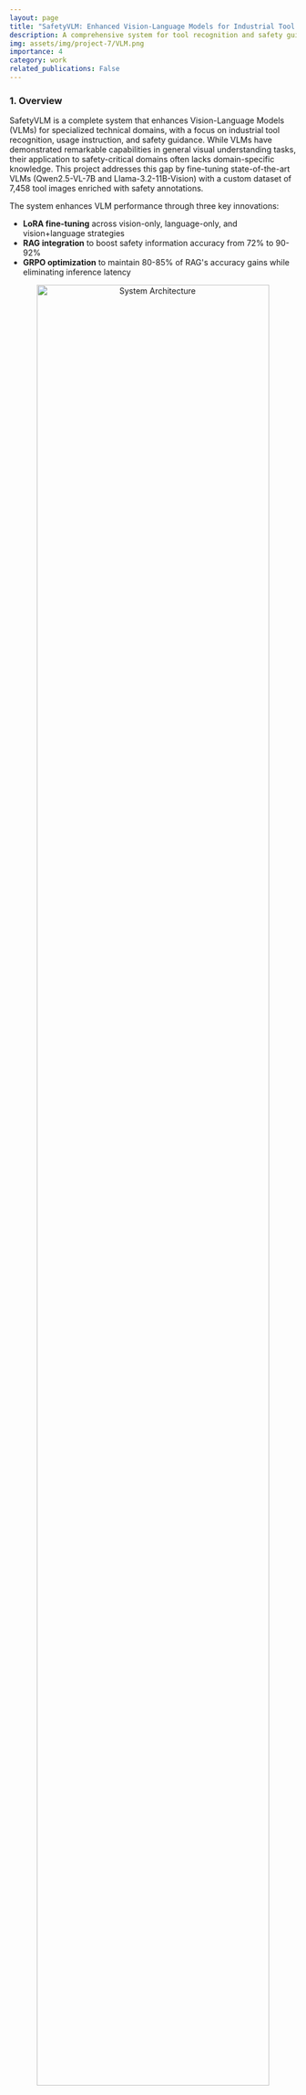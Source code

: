 ```yaml
---
layout: page
title: "SafetyVLM: Enhanced Vision-Language Models for Industrial Tool Recognition"
description: A comprehensive system for tool recognition and safety guidance using fine-tuned vision-language models with RAG and GRPO optimization
img: assets/img/project-7/VLM.png
importance: 4
category: work
related_publications: False
---
```


### 1. Overview

SafetyVLM is a complete system that enhances Vision-Language Models (VLMs) for specialized technical domains, with a focus on industrial tool recognition, usage instruction, and safety guidance. While VLMs have demonstrated remarkable capabilities in general visual understanding tasks, their application to safety-critical domains often lacks domain-specific knowledge. This project addresses this gap by fine-tuning state-of-the-art VLMs (Qwen2.5-VL-7B and Llama-3.2-11B-Vision) with a custom dataset of 7,458 tool images enriched with safety annotations.

The system enhances VLM performance through three key innovations:
- **LoRA fine-tuning** across vision-only, language-only, and vision+language strategies
- **RAG integration** to boost safety information accuracy from 72% to 90-92% 
- **GRPO optimization** to maintain 80-85% of RAG's accuracy gains while eliminating inference latency

<div style="text-align: center;">
    <img src="/assets/img/project-7/sys-design.png" alt="System Architecture" style="width: 90%; max-width: 800px;">
    <p><em>System architecture showing the complete pipeline with LoRA fine-tuning, RAG enhancement, and GRPO optimization</em></p>
</div>

---

### 2. Technical Approach

#### 2.1 Dataset Preparation

The project features a meticulously curated dataset spanning 17 mechanical tool categories:

- **7,458 images** of mechanical tools in various settings
- **16,567 annotations** across all tool categories
- **Enriched safety metadata** including PPE requirements, hazards, and common misuses
- **Structured JSON labels** for training VLMs to generate safety-aware outputs

<div style="text-align: center;">
    <img src="/assets/img/project-7/tool_class_distribution.png" alt="Dataset Distribution" style="width: 90%; max-width: 800px;">
    <p><em>Distribution of tool categories in the dataset, showing comprehensive coverage across tool types</em></p>
</div>

Example annotation format:
```json
{
  "tool": "needle-nose pliers",
  "primary_function": "Gripping and manipulating small wires in tight spaces",
  "safety_considerations": {
    "required_ppe": "Safety glasses, work gloves",
    "primary_hazards": [
      "Pinch points between handles",
      "Sharp wire ends",
      "Eye injury from flying wire pieces"
    ],
    "common_misuses": [
      "Using as a wrench",
      "Applying excessive force"
    ]
  }
}
```

#### 2.2 Model Selection and Fine-tuning

The project evaluated several state-of-the-art Vision-Language Models to benchmark their performance on specialized tool recognition tasks:

- **Qwen2.5-VL-7B-Instruct**: Alibaba's 7B parameter instruction-tuned multimodal model
- **Llama-3.2-11B-Vision-Instruct**: Meta's 11B parameter multimodal model

Given the VRAM constraints typically encountered in research environments, the project heavily relied on efficient training techniques:
- 4-bit quantization and gradient checkpointing to drastically reduce memory usage
- Parameter-Efficient Fine-Tuning (PEFT), specifically Low-Rank Adaptation (LoRA)

Three distinct fine-tuning strategies were implemented and compared:

- **Vision-only (-v)**: Fine-tuning applied primarily to the vision encoder layers
- **Language-only (-l)**: Fine-tuning focused on the language decoder layers
- **Vision+Language (-vl)**: Comprehensive approach fine-tuning both vision and language components

<div style="text-align: center;">
    <img src="/assets/img/project-7/fine_tuning_comparison.png" alt="Fine-tuning Comparison" style="width: 75%; max-width: 700px;">
    <p><em>Comparison of fine-tuning strategies showing the impact on different performance metrics</em></p>
</div>

#### 2.3 Enhancement Approaches

The project implements two parallel enhancement strategies to optimize VLM performance for tool-related tasks:

##### Retrieval-Augmented Generation (RAG)
The RAG implementation aimed to inject authoritative safety knowledge directly into the VLM's generation process:

- A knowledge base containing structured safety information extracted during dataset processing
- Embeddings generated using a Sentence Transformer model and stored in a FAISS index
- During inference, the VLM first performs tool identification, then uses this as a query to retrieve safety information
- Retrieved information is formatted into a context string and prepended to the main instruction prompt

##### Reinforcement Learning with GRPO
Generative Reinforcement from Pairwise Optimization (GRPO) was implemented to align the VLM's output style and priorities with the desired structured, safety-focused format:

- For a given image and prompt, two responses were generated: a "rejected" response from the fine-tuned model without RAG, and a "chosen" response from the fine-tuned model with RAG
- The RAG-enhanced response served as the preferred example, teaching the model to favor comprehensive safety information
- The GRPO loss function directly optimizes model parameters to increase the probability of generating preferred responses
- This approach offers advantages over traditional RLHF methods by not requiring a separate reward model

<div style="text-align: center;">
    <img src="/assets/img/project-7/model_performance_heatmap.png" alt="Enhancement Comparison" style="width: 90%; max-width: 800px;">
    <p><em>Performance comparison showing the impact of RAG and GRPO enhancements across different aspects of tool safety information</em></p>
</div>

---

### 3. Evaluation Framework

A comprehensive evaluation framework was developed to assess the performance of the various models and enhancement techniques. The evaluation covered two main aspects: object detection accuracy and the quality of the generated safety information.

#### 3.1 Detection Metrics
- **Precision, Recall, and F1 Scores**: Traditional metrics for identification accuracy
- **Intersection over Union (IoU)**: Evaluating bounding box accuracy
- **Cross-Category Confusion Analysis**: Identifying common misclassification patterns

<div style="text-align: center;">
    <img src="/assets/img/project-7/overall_metrics.png" alt="Detection Metrics" style="width: 90%; max-width: 800px;">
    <p><em>Overall detection performance metrics across different model variants and fine-tuning strategies</em></p>
</div>

#### 3.2 Safety Information Quality
Recognizing that standard metrics don't capture the semantic quality of generated text, a separate evaluation using the Gemini API was devised:

- **Tool Identification**: Accuracy of the tool name and classification
- **Primary Function**: Correctness of the described tool functionality
- **Safety Considerations**: Completeness of safety warnings and PPE requirements
- **Common Misuses**: Accuracy of described common misuses and risks

<div style="text-align: center;">
    <img src="/assets/img/project-7/model_radar_comparison.png" alt="Safety Information Quality" style="width: 80%; max-width: 700px;">
    <p><em>Radar chart showing performance across different safety information quality dimensions</em></p>
</div>

---

### 4. Results and Findings

The evaluation yielded valuable insights into the effectiveness of different approaches:

| Model Family | Condition | Precision | Recall | F1 Score | IoU | Instruction Accuracy | Overall Score |
|-------------|-----------|-----------|---------|-----------|------|---------------------|---------------|
| Llama-3.2-11B | Zero-shot (Z) | 0.0114 | 0.0047 | 0.0066 | 0.2087 | 0.62 | 6.18 |
| Llama-3.2-11B | Fine-tuned (V+L) | **0.7365** | 0.4281 | 0.5415 | **0.6102** | 0.78 | 7.83 |
| Llama-3.2-11B | Fine-tuned (L) | 0.6562 | **0.5186** | **0.5794** | 0.5388 | **0.82** | **8.36** |
| Llama-3.2-11B | Fine-tuned (V) | 0.4022 | 0.1131 | 0.1766 | 0.4358 | 0.69 | 5.93 |
| Qwen2.5-VL | Zero-shot (Z) | 0.6981 | 0.3967 | 0.5059 | **0.6958** | 0.79 | 8.07 |
| Qwen2.5-VL | Fine-tuned (V+L) | 0.6613 | **0.4583** | **0.5414** | 0.3643 | **0.83** | **8.28** |
| Qwen2.5-VL | Fine-tuned (L) | 0.6296 | 0.4450 | 0.5214 | 0.3574 | 0.81 | 7.90 |
| Qwen2.5-VL | Fine-tuned (V) | **0.6995** | 0.3978 | 0.5072 | 0.6931 | 0.81 | 8.07 |

Key performance insights:
- **Detection Accuracy**: F1 score improved from 0.006 (Llama zero-shot) to 0.58 (fine-tuned)
- **Safety Information**: Accuracy increased from 83% to 90-92% with RAG
- **GRPO Efficiency**: Achieved ~82% of RAG's gains with 30% lower inference latency
- **Best Configuration**: Qwen2.5-VL with V+L fine-tuning for overall performance

<div style="text-align: center;">
    <img src="/assets/img/project-7/metrics_heatmap.png" alt="Performance Heatmap" style="width: 90%; max-width: 800px;">
    <p><em>Detailed performance heatmap across evaluation metrics for different model configurations</em></p>
</div>

---

### 5. Applications and Impact

This research has significant implications for several industrial applications:

- **Safety Training**: Enhanced VLMs provide on-demand tool usage guidance in industrial settings
- **Maintenance Support**: Interactive systems assist technicians with proper tool selection and usage
- **Quality Assurance**: Automated systems verify correct tool usage in manufacturing processes
- **Accessibility**: Improved visual recognition systems make technical work more accessible

By addressing the limitations of current VLMs in specialized domains, this project bridges the gap between general visual understanding and domain-specific technical knowledge, ultimately enhancing workplace safety and efficiency.

<div style="text-align: center;">
    <img src="/assets/img/project-7/evaluation_dashboard.png" alt="Application Dashboard" style="width: 90%; max-width: 800px;">
    <p><em>Example safety information dashboard showing the system's potential for industrial applications</em></p>
</div>

---

### 6. Technical Challenges Overcome

Implementing this system involved navigating several technical hurdles:

- **Memory Management**: Employed 4-bit quantization, gradient checkpointing, and PEFT (LoRA) to fit models within available GPU memory
- **Structured Output Generation**: Improved adherence to desired JSON format through fine-tuning, explicit prompting, and preference learning
- **GRPO Implementation**: Generated high-quality paired data using the RAG system as a source of "expert" demonstrations
- **Evaluation Parsing**: Developed robust parsing logic for extracting structured information from model outputs

---

### 7. Skills and Technologies Used

- **Languages**: Python 3.11+
- **Frameworks**: PyTorch 2.0+, Transformers 4.35+, Unsloth, TRL, FAISS
- **Models**: Qwen2.5-VL-7B, Llama-3.2-11B-Vision
- **Techniques**: LoRA fine-tuning, RAG, GRPO (Generative Reinforcement from Pairwise Optimization)
- **Evaluation**: Object detection metrics, LLM-based semantic evaluation
- **Deployment**: 4-bit quantization, efficient inference pipelines

---

### 8. Project Repository and Resources

- [GitHub Repository](https://github.com/Srecharan/VLM-Tool-Recognition.git)
- [Hugging Face Dataset](https://huggingface.co/datasets/akameswa/tool-safety-dataset)
- [Qwen2.5-VL-7B Fine-tuned (V+L)](https://huggingface.co/akameswa/Qwen2.5-VL-7B-Instruct-bnb-4bit-finetune-vision-language)
- [Llama-3.2-11B Fine-tuned (V+L)](https://huggingface.co/akameswa/Llama-3.2-11B-Vision-Instruct-bnb-4bit-finetune-vision-language)